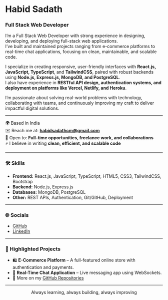 # Habid Sadath

### Full Stack Web Developer

I’m a Full Stack Web Developer with strong experience in designing, developing, and deploying full-stack web applications.  
I’ve built and maintained projects ranging from e-commerce platforms to real-time chat applications, focusing on clean, maintainable, and scalable code.

I specialize in creating responsive, user-friendly interfaces with **React.js, JavaScript, TypeScript**, and **TailwindCSS**, paired with robust backends using **Node.js, Express.js, MongoDB, and PostgreSQL**.  
I also have experience in **RESTful API design, authentication systems, and deployment on platforms like Vercel, Netlify, and Heroku**.

I’m passionate about solving real-world problems with technology, collaborating with teams, and continuously improving my craft to deliver impactful digital solutions.

---

🌍  Based in India  
✉️  Reach me at: **habidsadathcm@gmail.com**  
🤝  Open to: **Full-time opportunities, freelance work, and collaborations**  
⚡  I believe in writing **clean, efficient, and scalable code**  

---

### 🛠️ Skills

- **Frontend:** React.js, JavaScript, TypeScript, HTML5, CSS3, TailwindCSS, Bootstrap  
- **Backend:** Node.js, Express.js  
- **Databases:** MongoDB, PostgreSQL  
- **Other:** REST APIs, Authentication, Git/GitHub, Deployment  

---

### 🌐 Socials

- [GitHub](https://github.com/HABIDSADATH)  
- [LinkedIn](https://www.linkedin.com/in/habid-sadath-80915a257/)  

---

### 📌 Highlighted Projects
- 🛍️ **E-Commerce Platform** – A full-featured online store with authentication and payments.  
- 💬 **Real-Time Chat Application** – Live messaging app using WebSockets.  
- 🔹 More on my [GitHub Repositories](https://github.com/HABIDSADATH?tab=repositories)

---

<p align="center"> Always learning, always building, always improving </p>
